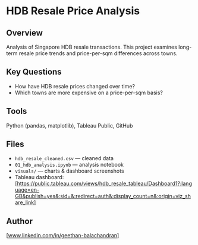 # HDB Resale Price Analysis

## Overview
Analysis of Singapore HDB resale transactions. This project examines long-term resale price trends and price-per-sqm differences across towns.

## Key Questions
- How have HDB resale prices changed over time?
- Which towns are more expensive on a price-per-sqm basis?

## Tools
Python (pandas, matplotlib), Tableau Public, GitHub

## Files
- `hdb_resale_cleaned.csv` — cleaned data
- `01_hdb_analysis.ipynb` — analysis notebook
- `visuals/` — charts & dashboard screenshots
- Tableau dashboard:[https://public.tableau.com/views/hdb_resale_tableau/Dashboard1?:language=en-GB&publish=yes&:sid=&:redirect=auth&:display_count=n&:origin=viz_share_link]

## Author
[www.linkedin.com/in/geethan-balachandran]
